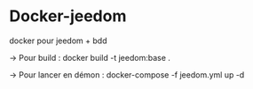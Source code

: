 # Docker-jeedom
docker pour jeedom + bdd

-> Pour build :
docker build -t jeedom:base .

-> Pour lancer en démon :
docker-compose -f jeedom.yml up -d
